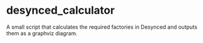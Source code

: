 # desynced_calculator
A small script that calculates the required factories in Desynced and outputs them as a graphviz diagram.
